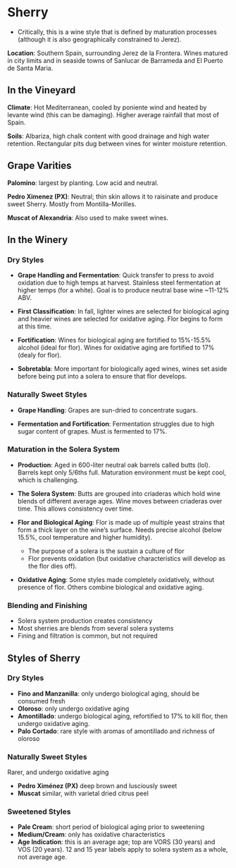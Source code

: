 # Sherry

- Critically, this is a wine style that is defined by maturation processes (although it is also geographically constrained to Jerez). 

**Location**: Southern Spain, surrounding Jerez de la Frontera. Wines matured in city limits and in seaside towns of Sanlucar de Barrameda and El Puerto de Santa Maria.

## In the Vineyard

**Climate**: Hot Mediterranean, cooled by poniente wind and heated by levante wind (this can be damaging). Higher average rainfall that most of Spain. 

**Soils**: Albariza, high chalk content with good drainage and high water retention. Rectangular pits dug between vines for winter moisture retention. 

## Grape Varities

**Palomino**: largest by planting. Low acid and neutral.

**Pedro Ximenez (PX)**: Neutral; thin skin allows it to raisinate and produce sweet Sherry. Mostly from Montilla-Morilles.

**Muscat of Alexandria**: Also used to make sweet wines.

## In the Winery 

### Dry Styles

- **Grape Handling and Fermentation**: Quick transfer to press to avoid oxidation due to high temps at harvest. Stainless steel fermentation at higher temps (for a white). Goal is to produce neutral base wine ~11-12% ABV.

- **First Classification**: In fall, lighter wines are selected for biological aging and heavier wines are selected for oxidative aging. Flor begins to form at this time.

- **Fortification**: Wines for biological aging are fortified to 15%-15.5% alcohol (ideal for flor). Wines for oxidative aging are fortified to 17% (dealy for flor).

- **Sobretabla**: More important for biologically aged wines, wines set aside before being put into a solera to ensure that flor develops.

### Naturally Sweet Styles

- **Grape Handling**: Grapes are sun-dried to concentrate sugars. 

- **Fermentation and Fortification**: Fermentation struggles due to high sugar content of grapes. Must is fermented to 17%.

### Maturation in the Solera System

- **Production**: Aged in 600-liter neutral oak barrels called butts (lol). Barrels kept only 5/6ths full. Maturation environment must be kept cool, which is challenging.

- **The Solera System**: Butts are grouped into criaderas which hold wine blends of different average ages. Wine moves between criaderas over time. This allows consistency over time.

- **Flor and Biological Aging**: Flor is made up of multiple yeast strains that form a thick layer on the wine’s surface. Needs precise alcohol (below 15.5%, cool temperature and higher humidity). 
	- The purpose of a solera is the sustain a culture of flor
	- Flor prevents oxidation (but oxidative characteristics will develop as the flor dies off).

- **Oxidative Aging**: Some styles made completely oxidatively, without presence of flor. Others combine biological and oxidative aging.

### Blending and Finishing

- Solera system production creates consistency
- Most sherries are blends from several solera systems
- Fining and filtration is common, but not required

## Styles of Sherry

### Dry Styles

- **Fino and Manzanilla**: only undergo biological aging, should be consumed fresh
- **Oloroso**: only undergo oxidative aging
- **Amontillado**: undergo biological aging, refortified to 17% to kill flor, then undergo oxidative aging.
- **Palo Cortado**: rare style with aromas of amontillado and richness of oloroso

### Naturally Sweet Styles

Rarer, and undergo oxidative aging

- **Pedro Ximénez (PX)** deep brown and lusciously sweet
- **Muscat** similar, with varietal dried citrus peel

### Sweetened Styles

- **Pale Cream**: short period of biological aging prior to sweetening
- **Medium/Cream**: only has oxidative characteristics
- **Age Indication**: this is an average age; top are VORS (30 years) and VOS (20 years). 12 and 15 year labels apply to solera system as a whole, not average age.

